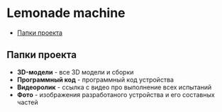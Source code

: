 # Lemonade machine
* [Папки проекта](#chapter-0)
<a id="chapter-0"></a>
## Папки проекта
- **3D-модели** - все 3D модели и сборки
- **Программный код** - программный код устройства
- **Видеоролик** - ссылка с видео про выполнение всех испытаний
- **Фото** - изображения разработаного устройства и его составных частей


